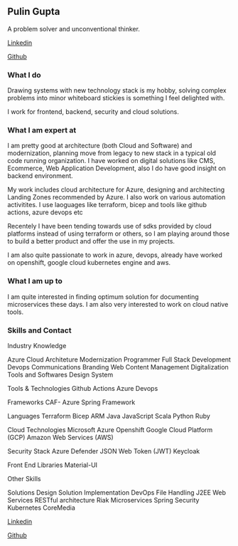 ## Pulin Gupta

A problem solver and unconventional thinker. 

[Linkedin](https://www.linkedin.com/in/pulin-gupta/)

[Github](https://github.com/pulingupta)

### What I do

Drawing systems with new technology stack is my hobby, solving complex problems into minor whiteboard stickies is something I feel delighted with. 

I work for frontend, backend, security and cloud solutions.

### What I am expert at

I am pretty good at architecture (both Cloud and Software) and modernization, planning move from legacy to new stack in a typical old code running organization. I have worked on digital solutions like CMS, Ecommerce, Web Application Development, also I do have good insight on backend environment.

My work includes cloud architecture for Azure, designing and architecting Landing Zones recommended by Azure. I also work on various automation activitites. I use laoguages like terraform, bicep and tools like github actions, azure devops etc

Recentely I have been tending towards use of sdks provided by cloud platforms instead of using terraform or others, so I am playing around those to build a better product and offer the use in my projects.

I am also quite passionate to work in azure, devops, already have worked on openshift, google cloud kubernetes engine and aws.

### What I am up to

I am quite interested in finding optimum solution for documenting microservices these days. I am also very interested to work on cloud native tools.

### Skills and Contact

Industry Knowledge

Azure Cloud Architeture
Modernization
Programmer
Full Stack Development
Devops
Communications Branding
Web Content Management
Digitalization Tools and Softwares
Design System

Tools & Technologies
Github Actions
Azure Devops

Frameworks
CAF- Azure
Spring Framework

Languages
Terraform
Bicep
ARM
Java
JavaScript
Scala
Python
Ruby

Cloud Technologies
Microsoft Azure
Openshift
Google Cloud Platform (GCP)
Amazon Web Services (AWS)

Security Stack
Azure Defender
JSON Web Token (JWT)
Keycloak

Front End Libraries
Material-UI

Other Skills 

Solutions Design
Solution Implementation
DevOps
File Handling
J2EE Web Services
RESTful architecture
Riak
Microservices
Spring Security
Kubernetes
CoreMedia

[Linkedin](https://www.linkedin.com/in/pulin-gupta/)

[Github](https://github.com/pulingupta)

